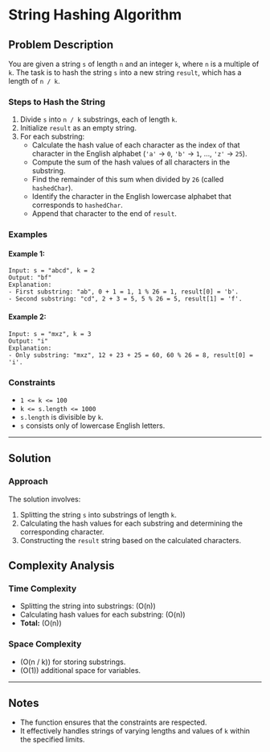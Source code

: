 # String Hashing Algorithm

## Problem Description

You are given a string `s` of length `n` and an integer `k`, where `n` is a multiple of `k`. The task is to hash the string `s` into a new string `result`, which has a length of `n / k`.

### Steps to Hash the String
1. Divide `s` into `n / k` substrings, each of length `k`.
2. Initialize `result` as an empty string.
3. For each substring:
   - Calculate the hash value of each character as the index of that character in the English alphabet (`'a'` → `0`, `'b'` → `1`, ..., `'z'` → `25`).
   - Compute the sum of the hash values of all characters in the substring.
   - Find the remainder of this sum when divided by `26` (called `hashedChar`).
   - Identify the character in the English lowercase alphabet that corresponds to `hashedChar`.
   - Append that character to the end of `result`.

### Examples

#### Example 1:
```plaintext
Input: s = "abcd", k = 2
Output: "bf"
Explanation:
- First substring: "ab", 0 + 1 = 1, 1 % 26 = 1, result[0] = 'b'.
- Second substring: "cd", 2 + 3 = 5, 5 % 26 = 5, result[1] = 'f'.
```

#### Example 2:
```plaintext
Input: s = "mxz", k = 3
Output: "i"
Explanation:
- Only substring: "mxz", 12 + 23 + 25 = 60, 60 % 26 = 8, result[0] = 'i'.
```

### Constraints
- `1 <= k <= 100`
- `k <= s.length <= 1000`
- `s.length` is divisible by `k`.
- `s` consists only of lowercase English letters.

---

## Solution

### Approach
The solution involves:
1. Splitting the string `s` into substrings of length `k`.
2. Calculating the hash values for each substring and determining the corresponding character.
3. Constructing the `result` string based on the calculated characters.


## Complexity Analysis

### Time Complexity
- Splitting the string into substrings: \(O(n)\)
- Calculating hash values for each substring: \(O(n)\)
- **Total:** \(O(n)\)

### Space Complexity
- \(O(n / k)\) for storing substrings.
- \(O(1)\) additional space for variables.

---

## Notes
- The function ensures that the constraints are respected.
- It effectively handles strings of varying lengths and values of `k` within the specified limits.

